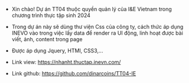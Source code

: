 * Xin chào! Dự án TT04 thuộc quyền quản lý của I&E Vietnam trong chương trình thực tập sinh 2024
- Trong dự án này sẽ dùng thư viện Css của công ty, cách thức áp dụng INEVO vào trong việc lấy data để render ra UI động, linh hoạt được bài viết, ảnh, content trong page
- Được áp dụng Jquery, HTMl, CSS3,...

- Link view: https://nhanht.thuctap.inevn.com/
- Link github: https://github.com/dinarcoins/TT04-IE